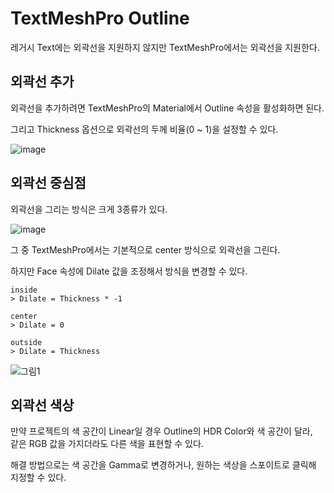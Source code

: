 # TextMeshPro Outline
레거시 Text에는 외곽선을 지원하지 않지만 TextMeshPro에서는 외곽선을 지원한다.

## 외곽선 추가
외곽선을 추가하려면 TextMeshPro의 Material에서 Outline 속성을 활성화하면 된다.

그리고 Thickness 옵션으로 외곽선의 두께 비율(0 ~ 1)을 설정할 수 있다.

![image](https://github.com/fuenell/TIL/assets/37904040/795e2742-d9bd-4615-b414-bf09e3b89bd1)

## 외곽선 중심점
외곽선을 그리는 방식은 크게 3종류가 있다.

![image](https://github.com/fuenell/TIL/assets/37904040/caee9952-aaa1-4479-9dfa-fb749fc3b63c)

그 중 TextMeshPro에서는 기본적으로 center 방식으로 외곽선을 그린다.

하지만 Face 속성에 Dilate 값을 조정해서 방식을 변경할 수 있다.
```
inside
> Dilate = Thickness * -1

center
> Dilate = 0

outside
> Dilate = Thickness
```

![그림1](https://github.com/fuenell/TIL/assets/37904040/232d7656-64be-4631-85ed-376951318b3f)

## 외곽선 색상
만약 프로젝트의 색 공간이 Linear일 경우 Outline의 HDR Color와 색 공간이 달라,  
같은 RGB 값을 가지더라도 다른 색을 표현할 수 있다.

해결 방법으로는 색 공간을 Gamma로 변경하거나, 원하는 색상을 스포이트로 클릭해 지정할 수 있다.
